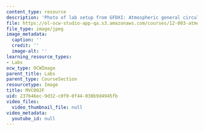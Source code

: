 ```yaml
---
content_type: resource
description: 'Photo of lab setup from GFDXI: Atmospheric general circulation.'
file: https://ol-ocw-studio-app-qa.s3.amazonaws.com/courses/12-003-atmosphere-ocean-and-climate-dynamics-fall-2008/237646ec9d32c0f00f44038b9d4945fb_MVC002F.jpg
file_type: image/jpeg
image_metadata:
  caption: ''
  credit: ''
  image-alt: ''
learning_resource_types:
- Labs
ocw_type: OCWImage
parent_title: Labs
parent_type: CourseSection
resourcetype: Image
title: MVC002F
uid: 237646ec-9d32-c0f0-0f44-038b9d4945fb
video_files:
  video_thumbnail_file: null
video_metadata:
  youtube_id: null
---
```

